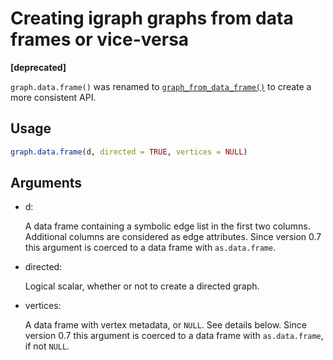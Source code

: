 # Creating igraph graphs from data frames or vice-versa

**\[deprecated\]**

`graph.data.frame()` was renamed to
[`graph_from_data_frame()`](https://r.igraph.org/reference/graph_from_data_frame.md)
to create a more consistent API.

## Usage

``` r
graph.data.frame(d, directed = TRUE, vertices = NULL)
```

## Arguments

- d:

  A data frame containing a symbolic edge list in the first two columns.
  Additional columns are considered as edge attributes. Since version
  0.7 this argument is coerced to a data frame with `as.data.frame`.

- directed:

  Logical scalar, whether or not to create a directed graph.

- vertices:

  A data frame with vertex metadata, or `NULL`. See details below. Since
  version 0.7 this argument is coerced to a data frame with
  `as.data.frame`, if not `NULL`.
